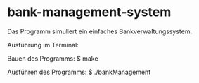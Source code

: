 # bank-management-system

Das Programm simuliert ein einfaches Bankverwaltungssystem.

Ausführung im Terminal:

Bauen des Programms: $ make

Ausführen des Programms: $ ./bankManagement
